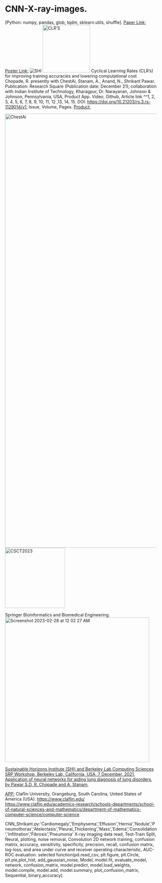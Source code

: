 # CNN-X-ray-images.
[Python: numpy, pandas, glob, tqdm, sklearn.utils, shuffle].
[Paper Link:](https://www.researchsquare.com/article/rs-1129014/v1)
[Poster Link:](https://www.claflin-computation.com/lab-journey?pgid=ktmii98q-a6104b66-064c-4cd4-bb24-0ccdc51caf10)
![SHI](https://github.com/spawar2/CNN-X-ray-images/assets/25118302/5f18aead-cc71-4b26-bb52-4e985d9f0f10)
<img width="157" alt="CLR’S" src="https://github.com/spawar2/CNN-X-ray-images/assets/25118302/198ba3ac-e0c4-4eec-85a3-4effbb4b223d">
Cyclical Learning Rates (CLR’s) for improving training accuracies and lowering computational cost Chopade, R. presently with ChestAi, Stanam, A., Anand, N., Shrikant Pawar. Publication: Research Square (Publication date: December 21), collaboration with Indian Institute of Technology, Kharagpur, Dr. Narayanan, Johnson & Johnson, Pennsylvania, USA, Product App. Video, Github, Article link ^^1, 2, 3, 4, 5, 6, 7, 8, 9, 10, 11, 12 ,13, 14, 15. DOI: https://doi.org/10.21203/rs.3.rs-1129014/v1, Issue, Volume, Pages.
[Product:](https://aws.amazon.com/marketplace/seller-profile?id=seller-b6otd3wry7lkk)

<img width="1433" alt="ChestAi" src="https://github.com/spawar2/CNN-X-ray-images/assets/25118302/7f7fea3f-5e64-47ca-ba30-d6366372cbda">
<img width="199" alt="CSCT2023" src="https://github.com/spawar2/CNN-X-ray-images/assets/25118302/a5ba2f6a-f989-4489-b0a4-8e0ce843dbed">

Springer Bioinformatics and Biomedical Engineering.
<img width="478" alt="Screenshot 2023-02-28 at 12 02 27 AM" src="https://user-images.githubusercontent.com/25118302/221759790-c962a7b7-42b6-426a-9ab7-92a6e4325937.png">

[Sustainable Horizons Institute (SHI) and Berkeley Lab Computing Sciences SRP Workshop, Berkeley Lab, California, USA, 7 December, 2021, Application of neural networks for aiding lung diagnosis of lung disorders, by Pawar S.D, R. Chopade and A. Stanam,](https://docs.google.com/presentation/d/1p4RRB2QZLeFBTxjjr_ZpzpGblMuqdyIC/edit#slide=id.p1)

[APP:](http://20.169.253.49:5001/login)
Claflin University, Orangeburg, South Carolina, United States of America (USA). 
https://www.claflin.edu/
https://www.claflin.edu/academics-research/schools-departments/school-of-natural-sciences-and-mathematics/department-of-mathematics-computer-science/computer-science

CNN_Shrikant.py:'Cardiomegaly','Emphysema','Effusion','Hernia','Nodule','Pneumothorax','Atelectasis','Pleural_Thickening','Mass','Edema','Consolidation','Infiltration','Fibrosis','Pneumonia' X-ray imaging data read, Test-Train Split, Neural, plotting, noise removal, Convolution 2D network training, confusion matrix, accuracy, sensitivity, specificity, precision, recall, confusion matrix, log-loss, and area under curve and receiver operating characteristic, AUC-ROC evaluation.
selected function(pd.read_csv, plt.figure, plt.Circle, plt.pie,plot_hist, add_gaussian_noise, Model, model.fit, evaluate_model, network, confusion_matrix, model.predict, model.load_weights, model.compile, model.add, model.summary, plot_confusion_matrix, Sequential, binary_accuracy).

